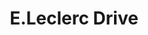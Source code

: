---
title: "E.Leclerc Drive"
url: /saintes/e-leclerc-drive-zac-de-domaine-de-terrefort/
shop: avant-poste
---